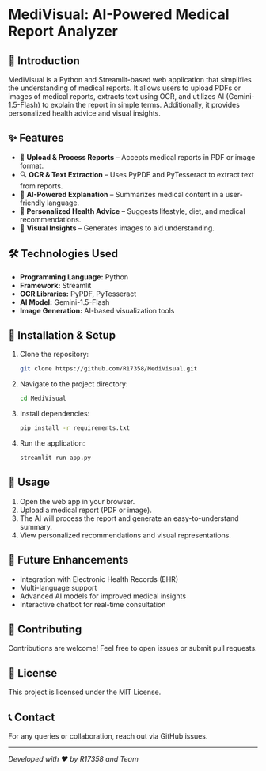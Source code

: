 # MediVisual: AI-Powered Medical Report Analyzer


## 🚀 Introduction
MediVisual is a Python and Streamlit-based web application that simplifies the understanding of medical reports. It allows users to upload PDFs or images of medical reports, extracts text using OCR, and utilizes AI (Gemini-1.5-Flash) to explain the report in simple terms. Additionally, it provides personalized health advice and visual insights.

## ✨ Features
- 📂 **Upload & Process Reports** – Accepts medical reports in PDF or image format.
- 🔍 **OCR & Text Extraction** – Uses PyPDF and PyTesseract to extract text from reports.
- 🤖 **AI-Powered Explanation** – Summarizes medical content in a user-friendly language.
- 🥗 **Personalized Health Advice** – Suggests lifestyle, diet, and medical recommendations.
- 🎨 **Visual Insights** – Generates images to aid understanding.

## 🛠️ Technologies Used
- **Programming Language:** Python
- **Framework:** Streamlit
- **OCR Libraries:** PyPDF, PyTesseract
- **AI Model:** Gemini-1.5-Flash
- **Image Generation:** AI-based visualization tools

## 🔧 Installation & Setup
1. Clone the repository:
   ```bash
   git clone https://github.com/R17358/MediVisual.git
   ```
2. Navigate to the project directory:
   ```bash
   cd MediVisual
   ```
3. Install dependencies:
   ```bash
   pip install -r requirements.txt
   ```
4. Run the application:
   ```bash
   streamlit run app.py
   ```

## 📌 Usage
1. Open the web app in your browser.
2. Upload a medical report (PDF or image).
3. The AI will process the report and generate an easy-to-understand summary.
4. View personalized recommendations and visual representations.

## 🚀 Future Enhancements
- Integration with Electronic Health Records (EHR)
- Multi-language support
- Advanced AI models for improved medical insights
- Interactive chatbot for real-time consultation

## 🤝 Contributing
Contributions are welcome! Feel free to open issues or submit pull requests.

## 📜 License
This project is licensed under the MIT License.

## 📞 Contact
For any queries or collaboration, reach out via GitHub issues.

---
_Developed with ❤️ by R17358 and Team_
